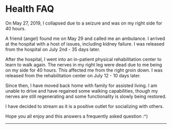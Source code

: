 # Health FAQ

On May 27, 2019, I collapsed due to a seizure and was on my right side for 40 hours.

A friend (angel) found me on May 29 and called me an ambulance.  I arrived at the hospital with a host of issues, including kidney failure.  I was released from the hospital on July 2nd - 35 days later.

After the hospital, I went into an in-patient physical rehabilitation center to learn to walk again.  The nerves in my right leg were dead due to me being on my side for 40 hours.  This affected me from the right groin down.  I was released from the rehabilitation center on July 12 - 10 days later.

Since then, I have moved back home with family for assisted living.  I am unable to drive and have regained some walking capabilities, though my nerves are still regenerating and some functionality is slowly being restored.

I have decided to stream as it is a positive outlet for socializing with others.

Hope you all enjoy and this answers a frequently asked question :^)

--- --- --- --- ---